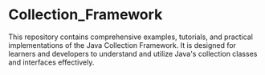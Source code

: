# Collection_Framework
This repository contains comprehensive examples, tutorials, and practical implementations of the Java Collection Framework. It is designed for learners and developers to understand and utilize Java's collection classes and interfaces effectively.

